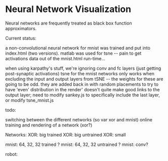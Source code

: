 # Neural Network Visualization

Neural networks are frequently treated as black box function approximators.


Current status:

a non-convolutional neural network for mnist was trained and put into index.html (two versions).
matlab was used for tsne -- pain to get activations data out of the mnist.html run-time...

when using karpathy's stuff, we're ignoring conv and fc layers (just getting post-synaptic activations)
tsne for the mnist networks only works when excluding the input and output layers from tSNE -- the weights for these are going to be odd. they are added back in with random placements to try to have 'even' distribution in the render'
doesn't quite make good links to the output layer; need to modify sankey.js to specifically include the last layer, or modify tsne_mnist.js

todo: 

switching between the different networks (so var xor and mnist)
online training and rendering of a network (xor?)


Networks:
XOR: big trained
XOR: big untrained
XOR: small 

mnist: 64, 32, 32 trained
 ? mnist: 64, 32, 32 untrained
 ? mnist: conv?

robot:
